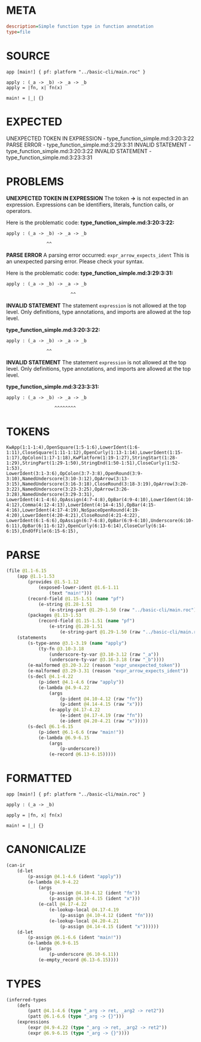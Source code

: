 # META
~~~ini
description=Simple function type in function annotation
type=file
~~~
# SOURCE
~~~roc
app [main!] { pf: platform "../basic-cli/main.roc" }

apply : (_a -> _b) -> _a -> _b
apply = |fn, x| fn(x)

main! = |_| {}
~~~
# EXPECTED
UNEXPECTED TOKEN IN EXPRESSION - type_function_simple.md:3:20:3:22
PARSE ERROR - type_function_simple.md:3:29:3:31
INVALID STATEMENT - type_function_simple.md:3:20:3:22
INVALID STATEMENT - type_function_simple.md:3:23:3:31
# PROBLEMS
**UNEXPECTED TOKEN IN EXPRESSION**
The token **->** is not expected in an expression.
Expressions can be identifiers, literals, function calls, or operators.

Here is the problematic code:
**type_function_simple.md:3:20:3:22:**
```roc
apply : (_a -> _b) -> _a -> _b
```
                   ^^


**PARSE ERROR**
A parsing error occurred: `expr_arrow_expects_ident`
This is an unexpected parsing error. Please check your syntax.

Here is the problematic code:
**type_function_simple.md:3:29:3:31:**
```roc
apply : (_a -> _b) -> _a -> _b
```
                            ^^


**INVALID STATEMENT**
The statement `expression` is not allowed at the top level.
Only definitions, type annotations, and imports are allowed at the top level.

**type_function_simple.md:3:20:3:22:**
```roc
apply : (_a -> _b) -> _a -> _b
```
                   ^^


**INVALID STATEMENT**
The statement `expression` is not allowed at the top level.
Only definitions, type annotations, and imports are allowed at the top level.

**type_function_simple.md:3:23:3:31:**
```roc
apply : (_a -> _b) -> _a -> _b
```
                      ^^^^^^^^


# TOKENS
~~~zig
KwApp(1:1-1:4),OpenSquare(1:5-1:6),LowerIdent(1:6-1:11),CloseSquare(1:11-1:12),OpenCurly(1:13-1:14),LowerIdent(1:15-1:17),OpColon(1:17-1:18),KwPlatform(1:19-1:27),StringStart(1:28-1:29),StringPart(1:29-1:50),StringEnd(1:50-1:51),CloseCurly(1:52-1:53),
LowerIdent(3:1-3:6),OpColon(3:7-3:8),OpenRound(3:9-3:10),NamedUnderscore(3:10-3:12),OpArrow(3:13-3:15),NamedUnderscore(3:16-3:18),CloseRound(3:18-3:19),OpArrow(3:20-3:22),NamedUnderscore(3:23-3:25),OpArrow(3:26-3:28),NamedUnderscore(3:29-3:31),
LowerIdent(4:1-4:6),OpAssign(4:7-4:8),OpBar(4:9-4:10),LowerIdent(4:10-4:12),Comma(4:12-4:13),LowerIdent(4:14-4:15),OpBar(4:15-4:16),LowerIdent(4:17-4:19),NoSpaceOpenRound(4:19-4:20),LowerIdent(4:20-4:21),CloseRound(4:21-4:22),
LowerIdent(6:1-6:6),OpAssign(6:7-6:8),OpBar(6:9-6:10),Underscore(6:10-6:11),OpBar(6:11-6:12),OpenCurly(6:13-6:14),CloseCurly(6:14-6:15),EndOfFile(6:15-6:15),
~~~
# PARSE
~~~clojure
(file @1.1-6.15
	(app @1.1-1.53
		(provides @1.5-1.12
			(exposed-lower-ident @1.6-1.11
				(text "main!")))
		(record-field @1.15-1.51 (name "pf")
			(e-string @1.28-1.51
				(e-string-part @1.29-1.50 (raw "../basic-cli/main.roc"))))
		(packages @1.13-1.53
			(record-field @1.15-1.51 (name "pf")
				(e-string @1.28-1.51
					(e-string-part @1.29-1.50 (raw "../basic-cli/main.roc"))))))
	(statements
		(s-type-anno @3.1-3.19 (name "apply")
			(ty-fn @3.10-3.18
				(underscore-ty-var @3.10-3.12 (raw "_a"))
				(underscore-ty-var @3.16-3.18 (raw "_b"))))
		(e-malformed @3.20-3.22 (reason "expr_unexpected_token"))
		(e-malformed @3.29-3.31 (reason "expr_arrow_expects_ident"))
		(s-decl @4.1-4.22
			(p-ident @4.1-4.6 (raw "apply"))
			(e-lambda @4.9-4.22
				(args
					(p-ident @4.10-4.12 (raw "fn"))
					(p-ident @4.14-4.15 (raw "x")))
				(e-apply @4.17-4.22
					(e-ident @4.17-4.19 (raw "fn"))
					(e-ident @4.20-4.21 (raw "x")))))
		(s-decl @6.1-6.15
			(p-ident @6.1-6.6 (raw "main!"))
			(e-lambda @6.9-6.15
				(args
					(p-underscore))
				(e-record @6.13-6.15)))))
~~~
# FORMATTED
~~~roc
app [main!] { pf: platform "../basic-cli/main.roc" }

apply : (_a -> _b)

apply = |fn, x| fn(x)

main! = |_| {}
~~~
# CANONICALIZE
~~~clojure
(can-ir
	(d-let
		(p-assign @4.1-4.6 (ident "apply"))
		(e-lambda @4.9-4.22
			(args
				(p-assign @4.10-4.12 (ident "fn"))
				(p-assign @4.14-4.15 (ident "x")))
			(e-call @4.17-4.22
				(e-lookup-local @4.17-4.19
					(p-assign @4.10-4.12 (ident "fn")))
				(e-lookup-local @4.20-4.21
					(p-assign @4.14-4.15 (ident "x"))))))
	(d-let
		(p-assign @6.1-6.6 (ident "main!"))
		(e-lambda @6.9-6.15
			(args
				(p-underscore @6.10-6.11))
			(e-empty_record @6.13-6.15))))
~~~
# TYPES
~~~clojure
(inferred-types
	(defs
		(patt @4.1-4.6 (type "_arg -> ret, _arg2 -> ret2"))
		(patt @6.1-6.6 (type "_arg -> {}")))
	(expressions
		(expr @4.9-4.22 (type "_arg -> ret, _arg2 -> ret2"))
		(expr @6.9-6.15 (type "_arg -> {}"))))
~~~
